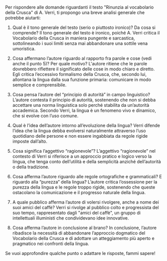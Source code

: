 

Per rispondere alle domande riguardanti il testo "Rinunzia al vocabolario della Crusca" di A. Verri, ti propongo una breve analisi generale che potrebbe aiutarti:

1. Qual è il tono generale del testo (serio o piuttosto ironico)? Da cosa si comprende?
Il tono generale del testo è ironico, poiché A. Verri critica il Vocabolario della Crusca in maniera pungente e sarcastica, sottolineando i suoi limiti senza mai abbandonare una sottile vena umoristica.


2. Cosa affermano l’autore riguardo al rapporto fra parole e cose (vedi anche il punto 5)? Per quale motivo?
L'autore ritiene che le parole dovrebbero riflettere il significato delle cose in modo chiaro e diretto. Egli critica l’eccessivo formalismo della Crusca, che, secondo lui, allontana la lingua dalla sua funzione primaria: comunicare in modo semplice e comprensibile.


3. Cosa pensa l’autore del “principio di autorità” in campo linguistico?
L’autore contesta il principio di autorità, sostenendo che non si debba accettare una norma linguistica solo perché stabilita da un’autorità accademica. Secondo Verri, la lingua è un fenomeno vivo e dinamico, che si evolve con l’uso comune.


4. Qual è l’idea dell’autore intorno all’evoluzione della lingua?
Verri difende l’idea che la lingua debba evolversi naturalmente attraverso l’uso quotidiano delle persone e non essere ingabbiata da regole rigide imposte dall’alto.


5. Cosa significa l’aggettivo “ragionevole”?
L’aggettivo “ragionevole” nel contesto di Verri si riferisce a un approccio pratico e logico verso la lingua, che tenga conto dell’utilità e della semplicità anziché dell’autorità o della tradizione.


6. Cosa afferma l’autore riguardo alle regole ortografiche e grammaticali? E riguardo alla “purezza” della lingua?
L’autore critica l’ossessione per la purezza della lingua e le regole troppo rigide, sostenendo che queste ostacolano la comunicazione e il progresso naturale della lingua.


7. A quale pubblico afferma l’autore di volersi rivolgere, anche a nome dei suoi amici del caffè?
Verri si rivolge al pubblico colto e progressista del suo tempo, rappresentato dagli "amici del caffè", un gruppo di intellettuali illuministi che condividevano idee innovative.


8. Cosa afferma l’autore in conclusione al brano?
In conclusione, l’autore ribadisce la necessità di abbandonare l’approccio dogmatico del Vocabolario della Crusca e di adottare un atteggiamento più aperto e pragmatico nei confronti della lingua.



Se vuoi approfondire qualche punto o adattare le risposte, fammi sapere!